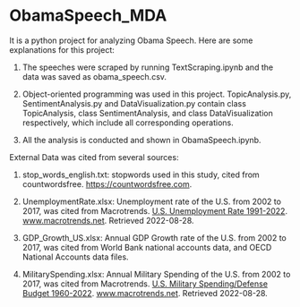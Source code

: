 # ObamaSpeech_MDA

It is a python project for analyzing Obama Speech. Here are some explanations for this project:

1. The speeches were scraped by running TextScraping.ipynb and the data was saved as obama_speech.csv.

2. Object-oriented programming was used in this project. TopicAnalysis.py, SentimentAnalysis.py and DataVisualization.py contain class TopicAnalysis, class SentimentAnalysis, and class DataVisualization respectively, which include all corresponding operations.

3. All the analysis is conducted and shown in ObamaSpeech.ipynb.


External Data was cited from several sources:

1. stop_words_english.txt: stopwords used in this study, cited from countwordsfree. <a href="https://countwordsfree.com" title="Text Processing Tools">https://countwordsfree.com</a>.

2. UnemploymentRate.xlsx: Unemployment rate of the U.S. from 2002 to 2017, was cited from Macrotrends. <a href='https://www.macrotrends.net/countries/USA/united-states/unemployment-rate'>U.S. Unemployment Rate 1991-2022</a>. www.macrotrends.net. Retrieved 2022-08-28.

3. GDP_Growth_US.xlsx: Annual GDP Growth rate of the U.S. from 2002 to 2017, was cited from World Bank national accounts data, and OECD National Accounts data files.

4. MilitarySpending.xlsx: Annual Military Spending of the U.S. from 2002 to 2017, was cited from Macrotrends. <a href='https://www.macrotrends.net/countries/USA/united-states/military-spending-defense-budget'>U.S. Military Spending/Defense Budget 1960-2022</a>. www.macrotrends.net. Retrieved 2022-08-28.
